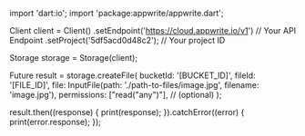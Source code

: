 import 'dart:io';
import 'package:appwrite/appwrite.dart';

Client client = Client()
  .setEndpoint('https://cloud.appwrite.io/v1') // Your API Endpoint
  .setProject('5df5acd0d48c2'); // Your project ID

Storage storage = Storage(client);

Future result = storage.createFile(
  bucketId: '[BUCKET_ID]',
  fileId: '[FILE_ID]',
  file: InputFile(path: './path-to-files/image.jpg', filename: 'image.jpg'),
  permissions: ["read("any")"], // (optional)
);

result.then((response) {
  print(response);
}).catchError((error) {
  print(error.response);
});

